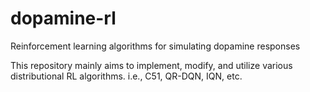 # dopamine-rl
Reinforcement learning algorithms for simulating dopamine responses

This repository mainly aims to implement, modify, and utilize various distributional RL algorithms. i.e., C51, QR-DQN, IQN, etc.

